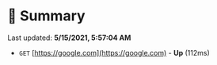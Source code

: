 # 📖 Summary
Last updated: **5/15/2021, 5:57:04 AM**

- `GET` [https://google.com](https://google.com) - **Up** (112ms)
